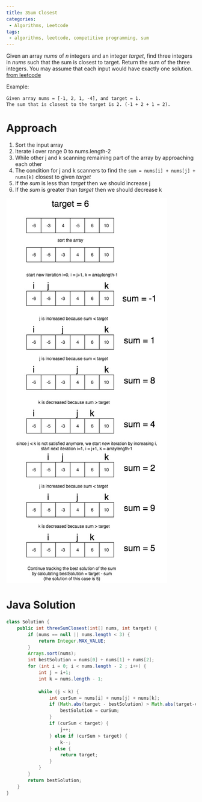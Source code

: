 ```yaml
---
title: 3Sum Closest
categories:
 - Algorithms, Leetcode
tags:
 - algorithms, leetcode, competitive programming, sum
---
```


Given an array *nums* of *n* integers and an integer *target*, find three integers in *nums* such that the sum is closest to target. Return the sum of the three integers. You may assume that each input would have exactly one solution. [from leetcode](https://leetcode.com/problems/3sum-closest/)

Example:

```
Given array nums = [-1, 2, 1, -4], and target = 1.
The sum that is closest to the target is 2. (-1 + 2 + 1 = 2).
```

# Approach

1. Sort the input array
2. Iterate i over range 0 to nums.length-2
3. While other j and k scanning remaining part of the array by approaching each other
4. The condition for j and k scanners to find the ```sum = nums[i] + nums[j] + nums[k]``` closest to given *target*
5. If the *sum* is less than *target* then we should increase j
5. If the *sum* is greater than *target* then we should decrease k

![3SumClosest](/assets/images/algorithmSolutions/3SumClosest.jpg)

# Java Solution 

```java
class Solution {
    public int threeSumClosest(int[] nums, int target) {
        if (nums == null || nums.length < 3) {
            return Integer.MAX_VALUE;
        }        
        Arrays.sort(nums);        
        int bestSolution = nums[0] + nums[1] + nums[2];
        for (int i = 0; i < nums.length - 2 ; i++) {
            int j = i+1;
            int k = nums.length - 1;
            
            while (j < k) {
                int curSum = nums[i] + nums[j] + nums[k];
                if (Math.abs(target - bestSolution) > Math.abs(target-curSum)) {
                    bestSolution = curSum;
                }
                if (curSum < target) {
                    j++;
                } else if (curSum > target) {
                    k--;
                } else {
                    return target;
                }
            }
        }
        return bestSolution;
    }
}
```

